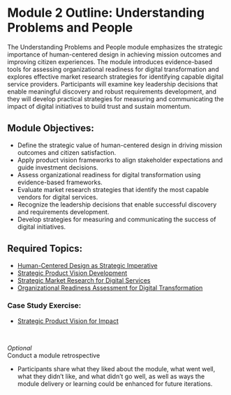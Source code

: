 # Module 2 Outline: Understanding Problems and People 
The Understanding Problems and People module emphasizes the strategic importance of human-centered design in achieving mission outcomes and improving citizen experiences. The module introduces evidence-based tools for assessing organizational readiness for digital transformation and explores effective market research strategies for identifying capable digital service providers. Participants will examine key leadership decisions that enable meaningful discovery and robust requirements development, and they will develop practical strategies for measuring and communicating the impact of digital initiatives to build trust and sustain momentum.

## Module Objectives:
- Define the strategic value of human-centered design in driving mission outcomes and citizen satisfaction.
- Apply product vision frameworks to align stakeholder expectations and guide investment decisions.
- Assess organizational readiness for digital transformation using evidence-based frameworks.
- Evaluate market research strategies that identify the most capable vendors for digital services.
- Recognize the leadership decisions that enable successful discovery and requirements development.
- Develop strategies for measuring and communicating the success of digital initiatives.

## Required Topics:
- [Human-Centered Design as Strategic Imperative](https://github.com/usds/ditap-curriculum-update/blob/main/3_Curriculum/3C_DITAP-Adaptation-Curriculum/3C.2_DITAP-Strategy-For-Executive-Leaders-Curriculum/Module%202/Human-Centered%20Design%20as%20Strategic%20Imperative.md)
- [Strategic Product Vision Development](https://github.com/usds/ditap-curriculum-update/blob/main/3_Curriculum/3C_DITAP-Adaptation-Curriculum/3C.2_DITAP-Strategy-For-Executive-Leaders-Curriculum/Module%202/Strategic%20Product%20Vision%20Development.md)
- [Strategic Market Research for Digital Services](https://github.com/usds/ditap-curriculum-update/blob/main/3_Curriculum/3C_DITAP-Adaptation-Curriculum/3C.2_DITAP-Strategy-For-Executive-Leaders-Curriculum/Module%202/Strategic%20Market%20Research%20for%20Digital%20Services.md)
- [Organizational Readiness Assessment for Digital Transformation](https://github.com/usds/ditap-curriculum-update/blob/main/3_Curriculum/3C_DITAP-Adaptation-Curriculum/3C.2_DITAP-Strategy-For-Executive-Leaders-Curriculum/Module%202/Organizational%20Readiness%20Assessment%20for%20Digital%20Transformation.md)

### Case Study Exercise:
- [Strategic Product Vision for Impact](https://github.com/usds/ditap-curriculum-update/blob/main/3_Curriculum/3C_DITAP-Adaptation-Curriculum/3C.2_DITAP-Strategy-For-Executive-Leaders-Curriculum/Module%202/Case%20Study%20Exercise%3A%20Strategic%20Product%20Vision%20for%20Impact.md)
<br>

_Optional_ </br>
Conduct a module retrospective
- Participants share what they liked about the module, what went well, what they didn’t like, and what didn’t go well, as well as ways the module delivery or learning could be enhanced for future iterations.

